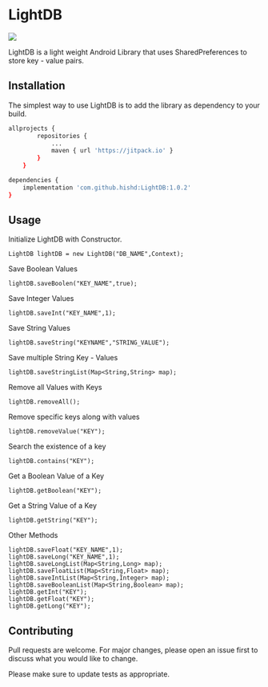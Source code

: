 # LightDB
[![](https://jitpack.io/v/hishd/LightDB.svg)](https://jitpack.io/#hishd/LightDB)


LightDB is a light weight Android Library that uses SharedPreferences to store key - value pairs.

## Installation

The simplest way to use LightDB is to add the library as dependency to your build.

```bash
allprojects {
		repositories {
			...
			maven { url 'https://jitpack.io' }
		}
	}

dependencies {
    implementation 'com.github.hishd:LightDB:1.0.2'
}

```

## Usage

Initialize LightDB with Constructor.

```
LightDB lightDB = new LightDB("DB_NAME",Context);
```

Save Boolean Values
```
lightDB.saveBoolen("KEY_NAME",true);
```

Save Integer Values
```
lightDB.saveInt("KEY_NAME",1);
```

Save String Values
```
lightDB.saveString("KEYNAME","STRING_VALUE");
```

Save multiple String Key - Values
```
lightDB.saveStringList(Map<String,String> map);
```

Remove all Values with Keys
```
lightDB.removeAll();
```

Remove specific keys along with values
```
lightDB.removeValue("KEY");
```

Search the existence of a key
```
lightDB.contains("KEY");
```

Get a Boolean Value of a Key
```
lightDB.getBoolean("KEY");
```

Get a String Value of a Key
```
lightDB.getString("KEY");
```

Other Methods
```
lightDB.saveFloat("KEY_NAME",1);
lightDB.saveLong("KEY_NAME",1);
lightDB.saveLongList(Map<String,Long> map);
lightDB.saveFloatList(Map<String,Float> map);
lightDB.saveIntList(Map<String,Integer> map);
lightDB.saveBooleanList(Map<String,Boolean> map);
lightDB.getInt("KEY");
lightDB.getFloat("KEY");
lightDB.getLong("KEY");
```

## Contributing
Pull requests are welcome. For major changes, please open an issue first to discuss what you would like to change.

Please make sure to update tests as appropriate.

